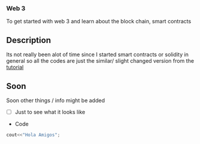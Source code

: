 
### Web 3
To get started with web 3 and learn about the block chain, smart contracts
## Description
Its not really been alot of time since I started smart contracts or solidity in general so all the codes are just the similar/ slight changed version from the [tutorial](https://www.youtube.com/watch?v=gyMwXuJrbJQ&list=PPSV)
## Soon
Soon other things / info might be added 
- [ ] Just to see what it looks like
* Code 
```C++
cout<<"Hola Amigos";
```
